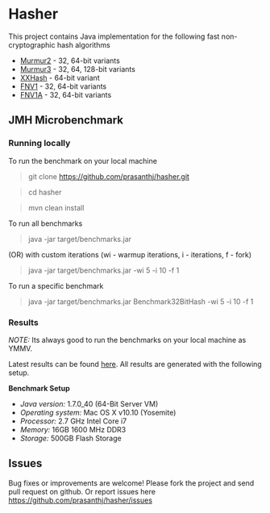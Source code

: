 Hasher
======

This project contains Java implementation for the following fast non-cryptographic hash algorithms
- [Murmur2] - 32, 64-bit variants
- [Murmur3] - 32, 64, 128-bit variants
- [XXHash] - 64-bit variant
- [FNV1] - 32, 64-bit variants
- [FNV1A] - 32, 64-bit variants

## JMH Microbenchmark
### Running locally
To run the benchmark on your local machine
> git clone https://github.com/prasanthj/hasher.git

> cd hasher

> mvn clean install

To run all benchmarks

> java -jar target/benchmarks.jar

(OR) with custom iterations (wi - warmup iterations, i - iterations, f - fork)
> java -jar target/benchmarks.jar -wi 5 -i 10 -f 1

To run a specific benchmark
> java -jar target/benchmarks.jar Benchmark32BitHash -wi 5 -i 10 -f 1

### Results
_NOTE:_ Its always good to run the benchmarks on your local machine as YMMV.

Latest results can be found [here]. All results are generated with the following setup.

**Benchmark Setup**

- _Java version:_ 1.7.0_40 (64-Bit Server VM)
- _Operating system:_ Mac OS X v10.10 (Yosemite)
- _Processor:_ 2.7 GHz Intel Core i7
- _Memory:_ 16GB 1600 MHz DDR3
- _Storage:_ 500GB Flash Storage

## Issues
Bug fixes or improvements are welcome! Please fork the project and send pull request on github. Or report issues here https://github.com/prasanthj/hasher/issues


[Murmur2]:https://github.com/prasanthj/hasher/blob/master/src/main/java/hasher/Murmur2.java 
[Murmur3]:https://github.com/prasanthj/hasher/blob/master/src/main/java/hasher/Murmur3.java
[XXHash]:https://github.com/prasanthj/hasher/blob/master/src/main/java/hasher/XXHash.java
[FNV1]:https://github.com/prasanthj/hasher/blob/master/src/main/java/hasher/FNV1.java
[FNV1A]:https://github.com/prasanthj/hasher/blob/master/src/main/java/hasher/FNV1a.java
[here]:https://github.com/prasanthj/hasher/blob/master/src/main/java/benchmarks/results
